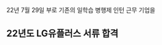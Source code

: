 22년 7월 29일 부로 기존의 일학습 병행제 인턴 근무 기업을 

## 22년도 LG유플러스 서류 합격




<!--stackedit_data:
eyJoaXN0b3J5IjpbLTE2Njk3NDIyNjYsNDAzNTkzNDczXX0=
-->